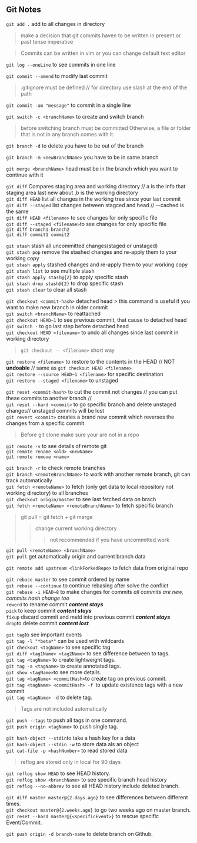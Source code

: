 ## Git Notes

`git add .` add to all changes in directory

> make a decision that git commits haven to be written in present or past tense imperative

> Commits can be written in vim or you can change default text editor

`git log --oneLine` to see commits in one line

`git commit --amend`  to modify last commit 

> .gitignore must be defined // for directory use slash at the end of the path  
 
`git commit -am "message"` to commit in a single line  

`git switch -c <branchName>` to create and switch branch  

> before switching branch must be committed Otherwise, a file or folder that is not in any branch comes with it.  

`git branch -d` to delete you have to be out of the branch  

`git branch -m <newBranchName>` you have to be in same branch  

`git merge <branchName>` head must be in the branch which you want to continue with it  

`git diff` Compares staging area and working directory // a is the info that staging area last new about ,b is the working directory  
`git diff HEAD` list all changes in the working tree since your last commit  
`git diff --staged` list changes  between stagced and head // --cached is the same  
`git diff HEAD <filename>` to see changes for only specific file  
`git diff --staged <filename>`to see changes for only specific file  
`git diff branch1 branch2`   
`git diff commit1 commit2`  

`git stash` stash all uncommitted changes(staged or unstaged)  
`git stash pop` remove the stashed changes and re-apply them to your working copy  
`git stash apply` stashed changes and re-apply them to your working copy  
`git stash list` to see multiple stash  
`git stash apply stash@{2}` to apply specific stash  
`git stash drop stash@{2}` to drop  specific stash  
`git stash clear` to clear all stash  

`git checkout <commit-hash>` detached head > this command is useful if you want to make new branch in older commit    
`git switch <branchName>` to reattached  
`git checkout HEAD~1` to see previous commit, that cause to detached head  
`git switch -` to go last step before detached head  
`git checkout HEAD <filename>` to undo all changes since last commit in working directory  
> `git checkout -- <filename>` short way
  
`git restore <filename>` to restore to the contents in the HEAD // NOT **undoable** // same as `git checkout HEAD <filename>`   
`git restore --source HEAD~1 <filename>` for specific destination  
`git restore --staged <filename>` to unstaged   

`git reset <commit-hash>` to cut the commit not changes // you can put these  commits to another branch //  
`git reset --hard <commit>` to go specific branch and delete unstaged changes// unstaged commits will be lost  
`git revert <commit>` creates a brand new commit which reverses the changes from a specific commit  

> Before git clone make sure your are not in a repo

`git remote -v` to see details of remote git  
`git remote rename <old> <newName>`  
`git remote remove <name>`  

`git branch -r` to check remote branches  
`git branch <remoteBranchName>` to work with another remote branch, git can track automatically   
`git fetch <remoteName>` to fetch (only get data to local repository not working directory) to all branches  
`git checkout origin/master` to see last fetched data on brach  
`git fetch <remoteName> <remoteBranchName>` to fetch specific branch  
 
> git pull = git fetch + git merge  
>> change current working directory  
>>> not recommended if you have uncommitted work  

`git pull <remoteName> <branchName>`  
`git pull` get automatically origin and current branch data 

`git remote add upstream <linkForkedRepo>` to fetch data from original repo

`git rebase master` to see commit ordered by name     
`git rebase --continue` to continue rebasing after solve the conflict  
`git rebase -i HEAD~8` to make changes for commits *all commits are new, commits hash change too*  
`reword` to rename commit ***content stays***  
`pick` to keep commit ***content stays***  
`fixup` discard commit and meld into previous commit ***content stays***  
`drop`to delete commit ***content lost*** 

`git tag`to see important events   
`git tag -l "*beta*"` can be used with wildcards   
`git checkout <tagName>` to see specific tag    
`git diff <tag1Name> <tag2Name>` to see difference between to tags.  
`git tag <tagName>` to create lightweight tags.  
`git tag -a <tagName>` to create annotated tags.  
`git show <tagName>`to see more details.    
`git tag <tagName> <commitHash>`to create tag on previous commit.  
`git tag <tagName> <commitHash> -f `to update existence tags with a new commit  
`git tag <tagName> -d` to delete tag.  
> Tags are not included automatically 

`git push --tags` to push all tags in one command.  
`git push origin <tagName>` to push single tag.  

`git hash-object --stdin`to take a hash key for a data  
`git hash-object --stdin -w` to store data als an object  
`git cat-file -p <hashNumber>` to read stored data 

> reflog are stored only in local for 90 days 

`git reflog show HEAD` to see HEAD history.  
`git reflog show <branchName>` to see specific branch head history  
`git reflog --no-abbrev` to see all HEAD history include deleted branch.

`git diff master master@{2.days.ago}` to see differences between different times.  
`git checkout master@{2.weeks.ago}` to go two weeks ago on master branch.  
`git reset --hard master@{<specificEvent>}` to rescue specific Event/Commit.  
 
 `git push origin -d branch-name` to delete branch on Github.

